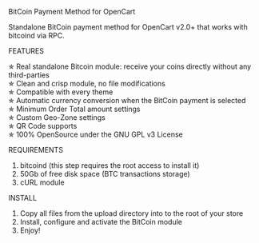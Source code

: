BitCoin Payment Method for OpenCart

Standalone BitCoin payment method for OpenCart v2.0+ that works with bitcoind via RPC.

FEATURES  

✯  Real standalone Bitcoin module: receive your coins directly without any third-parties  
✯  Clean and crisp module, no file modifications  
✯  Compatible with every theme  
✯  Automatic currency conversion when the BitCoin payment is selected  
✯  Minimum Order Total amount settings  
✯  Custom Geo-Zone settings  
✯  QR Code supports  
✯  100% OpenSource under the GNU GPL v3 License  

REQUIREMENTS  

1. bitcoind (this step requires the root access to install it)  
2. 50Gb of free disk space (BTC transactions storage)  
3. cURL module  

INSTALL  

1. Copy all files from the upload directory into to the root of your store  
2. Install, configure and activate the BitCoin module  
3. Enjoy!  

